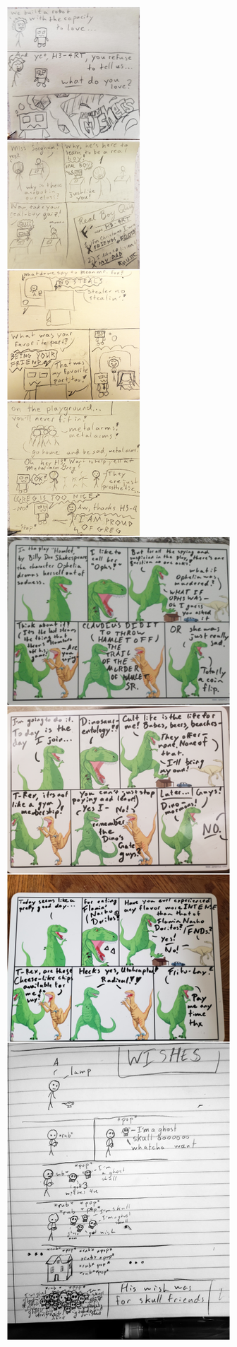 <img src = "imgs/H3_Gushers.jpg" alt = "The cost of progress is a loss of fruity explosions in every bite" width="300px"> <img src = "imgs/H3_School.jpg" alt = "The scientist still hung it up on the fridge when he got home" width="300px">
<img src = "imgs/H3_TV.jpg" alt = "The TV feels the same way" width="300px"> <img src = "imgs/H3_Bully.jpg" alt = "Greg has lots of friends and takes this kind of thing in stride" width="300px"> 
<img src = "imgs/Dino_Hamlet.jpg" alt = "In truth I think Ophelia was just really into climbing trees and not very into swim classes" width="600px">
<img src = "imgs/Dino_Cult.jpg" alt = "The Dino-Mormons are actually really nice, they came to T-Rex's door and gave him a pamphlet and he was very flattered because he thought it was just for him personally" width="600px">
<img src = "imgs/Dino_FNDs.jpg" alt = "Doritos are the optimal taste and shape for heavily processed corn flour to be sold in" width="600px">
<img src = "imgs/Skull_Friends.jpg" alt = "got wish" width="600px">




